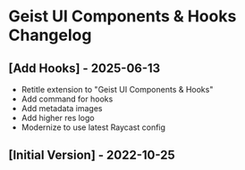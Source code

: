 # Geist UI Components & Hooks Changelog

## [Add Hooks] - 2025-06-13

- Retitle extension to "Geist UI Components & Hooks"
- Add command for hooks
- Add metadata images
- Add higher res logo
- Modernize to use latest Raycast config

## [Initial Version] - 2022-10-25
